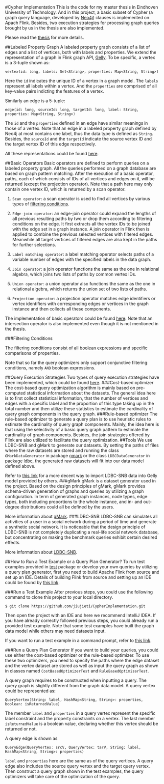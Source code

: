#Cypher Implementation
This is the code for my master thesis in Eindhoven University of Technology. And in this project, a basic subset of Cypher (a graph query language, developed by [Neo4j](https://neo4j.com/)) clauses is implemented on Apach Flink. Besides,
two execution strategies for processing graph queries brought by us in the thesis are also implemented.

Please read the [thesis](thesis.pdf) for more details.

##Labeled Property Graph
A labeled property graph consists of a list of edges and a list of vertices, both with labels and properties. We extend the representation of a graph in Flink graph API, [Gelly](https://ci.apache.org/projects/flink/flink-docs-release-1.1/apis/batch/libs/gelly.html).
To be specific, a vertex is a 3-tuple shown as:

```
vertex(id: long, labels: Set<String>, properties: Map<String, String>)
```

Here the `id` indicates the unique ID of a vertex in a graph model. The `labels` represent all labels within a vertex. And the `properties` are comprised of all key-value pairs indicting the features of a vertex.

Similarly an edge is a 5-tuple:

```
edge(id: long, sourceId: long, targetId: long, label: String, properties: Map<String, String>)
```

The `id` and the `properties` defined in an edge have similar meanings in those of a vertex. Note that an edge in a labeled property graph defined by Neo4j at most contains one label, thus the data type is defined as `String`. Besides, the `sourceId` and the `targetId` indicate the source vertex ID and the target vertex ID of this edge respectively. 

All these representations could be found [here](https://github.com/jiujieti/CypherImplementation/tree/master/src/main/java/operators/datastructures).

##Basic Operators
Basic operators are defined to perform queries on a labeled property graph. All the queries performed on a graph database are based on graph pattern matching. After the execution of a basic operator, paths, each of which consists of IDs of all vertices and edges on it, will be returned (except the projection operator). Note that a path here may only contain one vertex ID, which is returned by a scan operator.

1. `Scan operator`: a scan operator is used to find all vertices by various types of [filtering conditions](#filtering-conditions).

2. `Edge-join operator`: an edge-join operator could expand the lengths of all previous resulting paths by two or drop them according to filtering conditions on the edge. It first extracts all the vertex IDs to be joined with the edge set in a graph instance. A join operator in Flink then is applied to combine the previous selected vertices with filtered edges. Meanwhile all target vertices of filtered edges are also kept in the paths for further selections.

3. `Label matching operator`: a label matching operator selects paths of a variable number of edges with the specified labels in the data graph.

4. `Join operator`: a join operator functions the same as the one in relational algebra, which joins two lists of paths by common vertex IDs.

5. `Union operator`: a union operator also functions the same as the one in relational algebra, which returns the union set of two lists of paths.

6. `Projection operator`: a projection operator matches edge identifiers or vertex identifiers with corresponding edges or vertices in the graph instance and then collects all these components.

The implementation of basic operators could be found [here](https://github.com/jiujieti/CypherImplementation/tree/master/src/main/java/operators). Note that an intersection operator is also implemented even though it is not mentioned in the thesis.

###Filtering Conditions

The filtering conditions consist of all [boolean expressions](https://github.com/jiujieti/CypherImplementation/tree/master/src/main/java/operators/booleanExpressions) and specific comparisons of properties.

Note that so far the query optimizers only support conjunctive filtering conditions, namely `AND` boolean expressions.

##Query Execution Strategies
Two types of query execution strategies have been implemented, which could be found [here](https://github.com/jiujieti/CypherImplementation/tree/master/src/main/java/queryplan).
###Cost-based optimizer
The cost-based query optimization algorithm is mainly based on pre-computed statistical information about the datasets. The general idea here is to first collect statistical information, that the number of vertices and edges with a specific label and the proportion of this type taking up in the total number
and then utilize these statistics to estimate the cardinality of query graph components in the query graph.
###Rule-based optimizer
The rule-based optimizer to generate a query plan is to use heuristic rules to estimate the cardinality of query graph components. Mainly, the idea here is that using the selectivity of a basic query graph pattern to estimate the cardinality of graph components. Besides, the join strategies offered by Flink are also utilized to facilitate the query optimization.
##Tools
We use LDBC-SNB and gMark to generate our datasets. By setting the paths of files where the raw datasets are stored and running the class `GMarkDataGenerator` in package [gmark](https://github.com/jiujieti/CypherImplementation/tree/master/src/main/java/gmark) or the class `LDBCDataGenerator` in package [ldbc](https://github.com/jiujieti/CypherImplementation/tree/master/src/main/java/ldbc), the generated raw datasets will fit into our data model defined above.

Refer to [this link](https://github.com/s1ck/ldbc-flink-import) for a more decent way to import LDBC-SNB data into Gelly model provided by others.
###gMark
gMark is a dataset generator used in the project. Based on the design principles of gMark, gMark provides schema-driven generation of graphs and queries by utilizing a graph configuration. In term of generated graph instances, node types, edge types, both including proportions to the whole instance, and in- and out-degree distributions could all be defined by the users.

More information about [gMark](https://github.com/graphMark/gmark).
###LDBC-SNB
LDBC-SNB can simulates all activities of a user in a social network during a period of time and generate a synthetic social network. It is noticeable that the design principle of LDBC-SNB is not completely duplicating a real-life social network database, but concentrating on making the benchmark queries exhibit certain desired effects.

More information about [LDBC-SNB](http://ldbcouncil.org/developer/snb).

##How to Run a Test Example or a Query Plan Generator?
To run test examples provided in [test](https://github.com/jiujieti/CypherImplementation/tree/master/src/main/java/test) package or develop your own queries by utilizing a query plan generator, first you need to build Apache Flink from source and set up an IDE. Details of building Flink from source and setting up an IDE could be found by [this link](https://github.com/apache/flink). 

###Run a Test Example
After previous steps, you could use the following command to clone this project to your local directory. 

```
$ git clone https://github.com/jiujieti/CypherImplementation.git
```

Then open the project with an IDE and here we recommend IntelliJ IDEA. If you have already correctly followed previous steps, you could already run a provided test example. Note that some test examples have built the graph data model while others may need datasets input.

If you want to run a test example in a command prompt, refer to [this link](https://ci.apache.org/projects/flink/flink-docs-release-1.1/quickstart/setup_quickstart.html). 

###Run a Query Plan Generator
If you want to build your queries, you could use either the cost-based optimizer or the rule-based optimizer. To use these two optimizers, you need to specify the paths where the edge dataset and the vertex dataset are stored as well as input the query graph as shown in classes named `CostBasedOptimizerTest` and `RuleBasedOptimizerTest`.

A query graph requires to be constructed when inputting a query. The query graph is slightly different from the graph data model. A query vertex could be represented as:

```
QueryVertex(String: label, HashMap<String, String>: properties, boolean: isReturnedValue)
```
The member `label` and `properties` in a query vertex represent the specific label constraint and the property constraints on a vertex. The last member `isReturnedValue` is a boolean value, declaring whether this vertex should be returned or not.

A query edge is shown as

```
QueryEdge(QueryVertex: srcV, QueryVertex: tarV, String: label, HashMap<String, String>: properties)
```

`label` and `properties` here are the same as of the query vertices. A query edge also includes the source query vertex and the target query vertex. Then construct a query graph shown in the test examples, the query optimizers will take care of the optimization of the query.